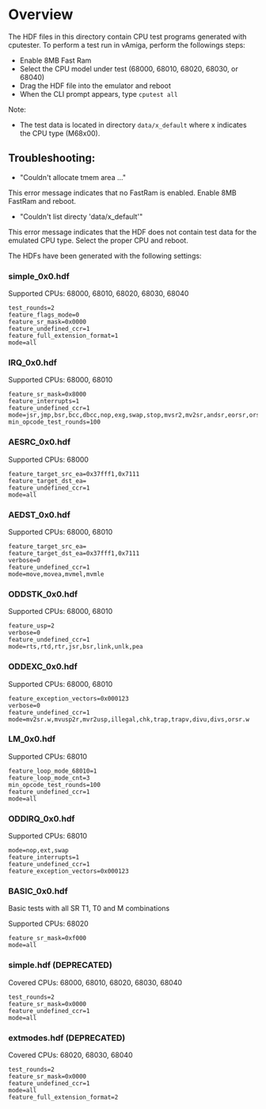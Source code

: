 # Overview

The HDF files in this directory contain CPU test programs generated with cputester. To perform a test run in vAmiga, perform the followings steps:

- Enable 8MB Fast Ram
- Select the CPU model under test (68000, 68010, 68020, 68030, or 68040)
- Drag the HDF file into the emulator and reboot
- When the CLI prompt appears, type `cputest all`

Note:

 - The test data is located in directory `data/x_default` where x indicates the CPU type (M68x00).


## Troubleshooting:

- "Couldn't allocate tmem area ..."

This error message indicates that no FastRam is enabled. Enable 8MB FastRam and reboot. 

-  "Couldn't list directy 'data/x_default'"

This error message indicates that the HDF does not contain test data for the emulated CPU type. Select the proper CPU and reboot. 

The HDFs have been generated with the following settings:

### simple_0x0.hdf

Supported CPUs: 68000, 68010, 68020, 68030, 68040

```
test_rounds=2
feature_flags_mode=0
feature_sr_mask=0x0000
feature_undefined_ccr=1
feature_full_extension_format=1
mode=all
```

### IRQ_0x0.hdf

Supported CPUs: 68000, 68010

```
feature_sr_mask=0x8000
feature_interrupts=1
feature_undefined_ccr=1
mode=jsr,jmp,bsr,bcc,dbcc,nop,exg,swap,stop,mvsr2,mv2sr,andsr,eorsr,orsr
min_opcode_test_rounds=100
```

### AESRC_0x0.hdf

Supported CPUs: 68000

```
feature_target_src_ea=0x37fff1,0x7111
feature_target_dst_ea=
feature_undefined_ccr=1
mode=all
```

### AEDST_0x0.hdf

Supported CPUs: 68000, 68010

```
feature_target_src_ea=
feature_target_dst_ea=0x37fff1,0x7111
verbose=0
feature_undefined_ccr=1
mode=move,movea,mvmel,mvmle
```

### ODDSTK_0x0.hdf

Supported CPUs: 68000, 68010

```
feature_usp=2
verbose=0
feature_undefined_ccr=1
mode=rts,rtd,rtr,jsr,bsr,link,unlk,pea
```

### ODDEXC_0x0.hdf

Supported CPUs: 68000, 68010

```
feature_exception_vectors=0x000123
verbose=0
feature_undefined_ccr=1
mode=mv2sr.w,mvusp2r,mvr2usp,illegal,chk,trap,trapv,divu,divs,orsr.w
```

### LM_0x0.hdf

Supported CPUs: 68010

```
feature_loop_mode_68010=1
feature_loop_mode_cnt=3
min_opcode_test_rounds=100
feature_undefined_ccr=1
mode=all
```

### ODDIRQ_0x0.hdf

Supported CPUs: 68010

```
mode=nop,ext,swap
feature_interrupts=1
feature_undefined_ccr=1
feature_exception_vectors=0x000123
```

### BASIC_0x0.hdf

Basic tests with all SR T1, T0 and M combinations

Supported CPUs: 68020

```
feature_sr_mask=0xf000
mode=all
```

### simple.hdf (DEPRECATED)

Covered CPUs: 68000, 68010, 68020, 68030, 68040

```
test_rounds=2
feature_sr_mask=0x0000
feature_undefined_ccr=1
mode=all
```

### extmodes.hdf (DEPRECATED)

Covered CPUs: 68020, 68030, 68040

```
test_rounds=2
feature_sr_mask=0x0000
feature_undefined_ccr=1
mode=all
feature_full_extension_format=2
```